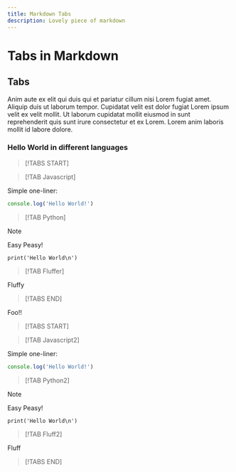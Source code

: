 ```yaml
---
title: Markdown Tabs
description: Lovely piece of markdown
---
```

# Tabs in Markdown

## Tabs

Anim aute ex elit qui duis qui et pariatur cillum nisi Lorem fugiat amet. Aliquip duis ut laborum tempor. Cupidatat velit est dolor fugiat Lorem ipsum velit ex velit mollit. Ut laborum cupidatat mollit eiusmod in sunt reprehenderit quis sunt irure consectetur et ex Lorem. Lorem anim laboris mollit id labore dolore.

### Hello World in different languages

>[!TABS START]

>[!TAB Javascript]

Simple one-liner:

```javascript
console.log('Hello World!')
```

>[!TAB Python]

>[!NOTE]
>Easy Peasy!

```python{line-numbers    wrap }
print('Hello World\n')
```

>[!TAB Fluffer]

Fluffy

>[!TABS END]

Foo!!

>[!TABS START]

>[!TAB Javascript2]

Simple one-liner:

```javascript
console.log('Hello World!')
```

>[!TAB Python2]

>[!NOTE]
>Easy Peasy!

```python{line-numbers    wrap }
print('Hello World\n')
```

>[!TAB Fluff2]

Fluff

>[!TABS END]
